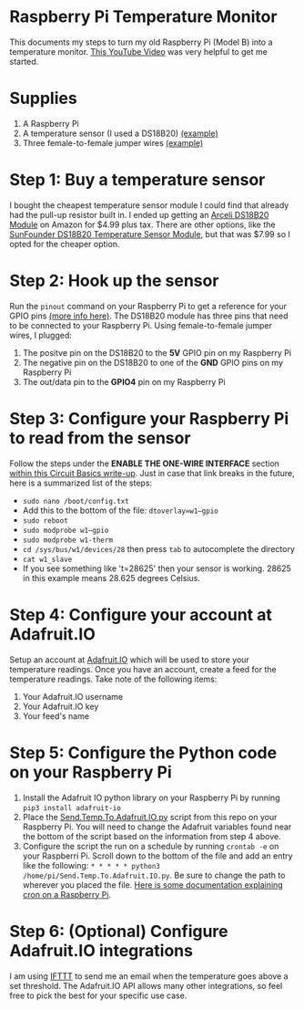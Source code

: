 # Raspberry Pi Temperature Monitor
This documents my steps to turn my old Raspberry Pi (Model B) into a temperature monitor.  [This YouTube Video](https://www.youtube.com/watch?v=aEnS0-Jy2vE) was very helpful to get me started.

# Supplies
1. A Raspberry Pi 
2. A temperature sensor (I used a DS18B20) [(example)](https://www.amazon.com/ARCELI-DS18B20-Temperature-Electronic-Building/dp/B07DN3R1YW/)
3. Three female-to-female jumper wires [(example)](https://www.amazon.com/GenBasic-Piece-Female-Jumper-Wires/dp/B01L5ULRUA)

# Step 1: Buy a temperature sensor
I bought the cheapest temperature sensor module I could find that already had the pull-up resistor built in.  I ended up getting an [Arceli DS18B20 Module](https://www.amazon.com/ARCELI-DS18B20-Temperature-Electronic-Building/dp/B07DN3R1YW/) on Amazon for $4.99 plus tax.  There are other options, like the [SunFounder DS18B20 Temperature Sensor Module](https://www.amazon.com/SunFounder-DS18B20-Temperature-Arduino-Raspberry/dp/B013GB27HS/), but that was $7.99 so I opted for the cheaper option.

# Step 2: Hook up the sensor
Run the `pinout` command on your Raspberry Pi to get a reference for your GPIO pins [(more info here)](https://www.raspberrypi.org/documentation/usage/gpio/).  The DS18B20 module has three pins that need to be connected to your Raspberry Pi. Using female-to-female jumper wires, I plugged:
1. The positve pin on the DS18B20 to the **5V** GPIO pin on my Raspberry Pi
2. The negative pin on the DS18B20 to one of the **GND** GPIO pins on my Raspberry Pi
3. The out/data pin to the **GPIO4** pin on my Raspberry Pi

# Step 3: Configure your Raspberry Pi to read from the sensor
Follow the steps under the **ENABLE THE ONE-WIRE INTERFACE** section [within this Circuit Basics write-up](https://www.circuitbasics.com/raspberry-pi-ds18b20-temperature-sensor-tutorial/).  Just in case that link breaks in the future, here is a summarized list of the steps:
* `sudo nano /boot/config.txt`
* Add this to the bottom of the file: `dtoverlay=w1–gpio`
* `sudo reboot`
* `sudo modprobe w1–gpio`
* `sudo modprobe w1-therm`
* `cd /sys/bus/w1/devices/28` then press `tab` to autocomplete the directory
* `cat w1_slave`
* If you see something like 't=28625' then your sensor is working.  28625 in this example means 28.625 degrees Celsius.

# Step 4: Configure your account at Adafruit.IO
Setup an account at [Adafruit.IO](http://io.adafruit.com) which will be used to store your temperature readings.  Once you have an account, create a feed for the temperature readings.  Take note of the following items:
1. Your Adafruit.IO username
2. Your Adafruit.IO key
3. Your feed's name

# Step 5: Configure the Python code on your Raspberry Pi
1. Install the Adafruit IO python library on your Raspberry Pi by running `pip3 install adafruit-io`
2. Place the [Send.Temp.To.Adafruit.IO.py](https://github.com/EvanDSays/RaspberryPiTempMonitor/blob/master/Send.Temp.To.Adafruit.IO.py) script from this repo on your Raspberry Pi.  You will need to change the Adafruit variables found near the bottom of the script based on the information from step 4 above.
3. Configure the script the run on a schedule by running `crontab -e` on your Raspberri Pi.  Scroll down to the bottom of the file and add an entry like the following: `* * * * * python3 /home/pi/Send.Temp.To.Adafruit.IO.py`. Be sure to change the path to wherever you placed the file. [Here is some documentation explaining cron on a Raspberry Pi](https://www.raspberrypi.org/documentation/linux/usage/cron.md).

# Step 6: (Optional) Configure Adafruit.IO integrations
I am using [IFTTT](https://ifttt.com/) to send me an email when the temperature goes above a set threshold.  The Adafruit.IO API allows many other integrations, so feel free to pick the best for your specific use case.
